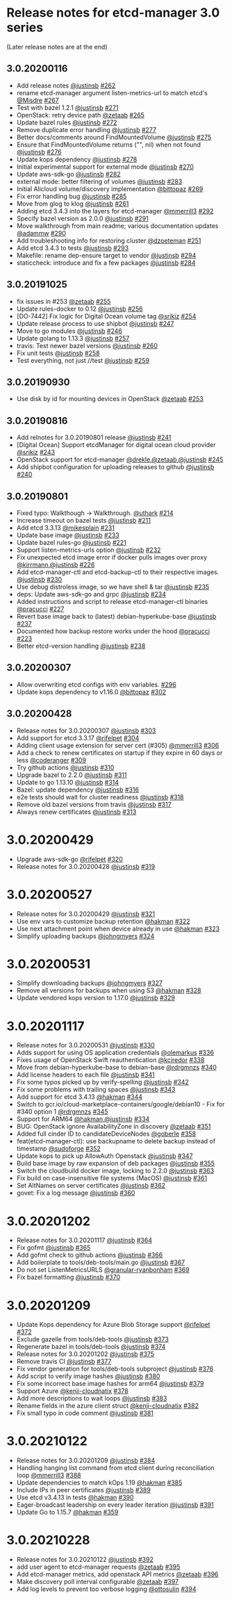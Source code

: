 # Release notes for etcd-manager 3.0 series

(Later release notes are at the end)

## 3.0.20200116

* Add release notes [@justinsb](https://github.com/justinsb) [#262](https://github.com/kopeio/etcd-manager/pull/262)
* rename etcd-manager argument listen-metrics-url to match etcd's [@Misdre](https://github.com/Misdre) [#267](https://github.com/kopeio/etcd-manager/pull/267)
* Test with bazel 1.2.1 [@justinsb](https://github.com/justinsb) [#271](https://github.com/kopeio/etcd-manager/pull/271)
* OpenStack: retry device path [@zetaab](https://github.com/zetaab) [#265](https://github.com/kopeio/etcd-manager/pull/265)
* Update bazel rules [@justinsb](https://github.com/justinsb) [#272](https://github.com/kopeio/etcd-manager/pull/272)
* Remove duplicate error handling [@justinsb](https://github.com/justinsb) [#277](https://github.com/kopeio/etcd-manager/pull/277)
* Better docs/comments around FindMountedVolume [@justinsb](https://github.com/justinsb) [#275](https://github.com/kopeio/etcd-manager/pull/275)
* Ensure that FindMountedVolume returns ("", nil) when not found [@justinsb](https://github.com/justinsb) [#276](https://github.com/kopeio/etcd-manager/pull/276)
* Update kops dependency [@justinsb](https://github.com/justinsb) [#278](https://github.com/kopeio/etcd-manager/pull/278)
* Initial experimental support for external mode [@justinsb](https://github.com/justinsb) [#270](https://github.com/kopeio/etcd-manager/pull/270)
* Update aws-sdk-go [@justinsb](https://github.com/justinsb) [#282](https://github.com/kopeio/etcd-manager/pull/282)
* external mode: better filtering of volumes [@justinsb](https://github.com/justinsb) [#283](https://github.com/kopeio/etcd-manager/pull/283)
* Initial Alicloud volume/discovery implementation [@bittopaz](https://github.com/bittopaz) [#269](https://github.com/kopeio/etcd-manager/pull/269)
* Fix error handling bug [@justinsb](https://github.com/justinsb) [#285](https://github.com/kopeio/etcd-manager/pull/285)
* Move from glog to klog [@justinsb](https://github.com/justinsb) [#261](https://github.com/kopeio/etcd-manager/pull/261)
* Adding etcd 3.4.3 into the layers for etcd-manager [@mmerrill3](https://github.com/mmerrill3) [#292](https://github.com/kopeio/etcd-manager/pull/292)
* Specify bazel version as 2.0.0 [@justinsb](https://github.com/justinsb) [#291](https://github.com/kopeio/etcd-manager/pull/291)
* Move walkthrough from main readme; various documentation updates [@adammw](https://github.com/adammw) [#290](https://github.com/kopeio/etcd-manager/pull/290)
* Add troubleshooting info for restoring cluster [@dzoeteman](https://github.com/dzoeteman) [#251](https://github.com/kopeio/etcd-manager/pull/251)
* Add etcd 3.4.3 to tests [@justinsb](https://github.com/justinsb) [#293](https://github.com/kopeio/etcd-manager/pull/293)
* Makefile: rename dep-ensure target to vendor [@justinsb](https://github.com/justinsb) [#294](https://github.com/kopeio/etcd-manager/pull/294)
* staticcheck: introduce and fix a few packages [@justinsb](https://github.com/justinsb) [#284](https://github.com/kopeio/etcd-manager/pull/284)

## 3.0.20191025

* fix issues in #253 [@zetaab](https://github.com/zetaab) [#255](https://github.com/kopeio/etcd-manager/pull/255)
* Update rules-docker to 0.12 [@justinsb](https://github.com/justinsb) [#256](https://github.com/kopeio/etcd-manager/pull/256)
* [DO-7442] Fix logic for Digital Ocean volume tag [@srikiz](https://github.com/srikiz) [#254](https://github.com/kopeio/etcd-manager/pull/254)
* Update release process to use shipbot [@justinsb](https://github.com/justinsb) [#247](https://github.com/kopeio/etcd-manager/pull/247)
* Move to go modules [@justinsb](https://github.com/justinsb) [#246](https://github.com/kopeio/etcd-manager/pull/246)
* Update golang to 1.13.3 [@justinsb](https://github.com/justinsb) [#257](https://github.com/kopeio/etcd-manager/pull/257)
* travis: Test newer bazel versions [@justinsb](https://github.com/justinsb) [#260](https://github.com/kopeio/etcd-manager/pull/260)
* Fix unit tests [@justinsb](https://github.com/justinsb) [#258](https://github.com/kopeio/etcd-manager/pull/258)
* Test everything, not just //test [@justinsb](https://github.com/justinsb) [#259](https://github.com/kopeio/etcd-manager/pull/259)

## 3.0.20190930

* Use disk by id for mounting devices in OpenStack [@zetaab](https://github.com/zetaab) [#253](https://github.com/kopeio/etcd-manager/pull/253)

## 3.0.20190816

* Add relnotes for 3.0.20190801 release [@justinsb](https://github.com/justinsb) [#241](https://github.com/kopeio/etcd-manager/pull/241)
* [Digital Ocean] Support etcdManager for digital ocean cloud provider [@srikiz](https://github.com/srikiz) [#243](https://github.com/kopeio/etcd-manager/pull/243)
* OpenStack support for etcd-manager [@drekle](https://github.com/drekle),[@zetaab](https://github.com/zetaab),[@justinsb](https://github.com/justinsb) [#245](https://github.com/kopeio/etcd-manager/pull/245)
* Add shipbot configuration for uploading releases to github [@justinsb](https://github.com/justinsb) [#240](https://github.com/kopeio/etcd-manager/pull/240)

## 3.0.20190801

* Fixed typo: Walkthough -> Walkthrough. [@uthark](https://github.com/uthark) [#214](https://github.com/kopeio/etcd-manager/pull/214)
* Increase timeout on bazel tests [@justinsb](https://github.com/justinsb) [#211](https://github.com/kopeio/etcd-manager/pull/211)
* Add etcd 3.3.13 [@mikesplain](https://github.com/mikesplain) [#231](https://github.com/kopeio/etcd-manager/pull/231)
* Update base image [@justinsb](https://github.com/justinsb) [#233](https://github.com/kopeio/etcd-manager/pull/233)
* Update bazel rules-go [@justinsb](https://github.com/justinsb) [#221](https://github.com/kopeio/etcd-manager/pull/221)
* Support listen-metrics-urls option [@justinsb](https://github.com/justinsb) [#232](https://github.com/kopeio/etcd-manager/pull/232)
* Fix unexpected etcd image error if docker pulls images over proxy [@kirrmann](https://github.com/kirrmann),[@justinsb](https://github.com/justinsb) [#226](https://github.com/kopeio/etcd-manager/pull/226)
* Add etcd-manager-ctl and etcd-backup-ctl to their respective images. [@justinsb](https://github.com/justinsb) [#230](https://github.com/kopeio/etcd-manager/pull/230)
* Use debug distroless image, so we have shell & tar [@justinsb](https://github.com/justinsb) [#235](https://github.com/kopeio/etcd-manager/pull/235)
* deps: Update aws-sdk-go and grpc [@justinsb](https://github.com/justinsb) [#234](https://github.com/kopeio/etcd-manager/pull/234)
* Added instructions and script to release etcd-manager-ctl binaries [@pracucci](https://github.com/pracucci) [#227](https://github.com/kopeio/etcd-manager/pull/227)
* Revert base image back to (latest) debian-hyperkube-base [@justinsb](https://github.com/justinsb) [#237](https://github.com/kopeio/etcd-manager/pull/237)
* Documented how backup restore works under the hood [@pracucci](https://github.com/pracucci) [#223](https://github.com/kopeio/etcd-manager/pull/223)
* Better etcd-version handling [@justinsb](https://github.com/justinsb) [#238](https://github.com/kopeio/etcd-manager/pull/238)

## 3.0.20200307

* Allow overwriting etcd configs with env variables.  [#296](https://github.com/kopeio/etcd-manager/pull/296)
* Update kops dependency to v1.16.0 [@bittopaz](https://github.com/bittopaz) [#302](https://github.com/kopeio/etcd-manager/pull/302)

## 3.0.20200428

* Release notes for 3.0.20200307 [@justinsb](https://github.com/justinsb) [#303](https://github.com/kopeio/etcd-manager/pull/303)
* Add support for etcd 3.3.17 [@rifelpet](https://github.com/rifelpet) [#304](https://github.com/kopeio/etcd-manager/pull/304)
* Adding client usage extension for server cert (#305) [@mmerrill3](https://github.com/mmerrill3) [#306](https://github.com/kopeio/etcd-manager/pull/306)
* Add a check to renew certificates on startup if they expire in 60 days or less [@coderanger](https://github.com/coderanger) [#309](https://github.com/kopeio/etcd-manager/pull/309)
* Try github actions [@justinsb](https://github.com/justinsb) [#310](https://github.com/kopeio/etcd-manager/pull/310)
* Upgrade bazel to 2.2.0 [@justinsb](https://github.com/justinsb) [#311](https://github.com/kopeio/etcd-manager/pull/311)
* Update to go 1.13.10 [@justinsb](https://github.com/justinsb) [#314](https://github.com/kopeio/etcd-manager/pull/314)
* Bazel: update dependency [@justinsb](https://github.com/justinsb) [#316](https://github.com/kopeio/etcd-manager/pull/316)
* e2e tests should wait for cluster readiness [@justinsb](https://github.com/justinsb) [#318](https://github.com/kopeio/etcd-manager/pull/318)
* Remove old bazel versions from travis [@justinsb](https://github.com/justinsb) [#317](https://github.com/kopeio/etcd-manager/pull/317)
* Always renew certificates [@justinsb](https://github.com/justinsb) [#313](https://github.com/kopeio/etcd-manager/pull/313)

# 3.0.20200429

* Upgrade aws-sdk-go [@rifelpet](https://github.com/rifelpet) [#320](https://github.com/kopeio/etcd-manager/pull/320)
* Release notes for 3.0.20200428 [@justinsb](https://github.com/justinsb) [#319](https://github.com/kopeio/etcd-manager/pull/319)

# 3.0.20200527

* Release notes for 3.0.20200429 [@justinsb](https://github.com/justinsb) [#321](https://github.com/kopeio/etcd-manager/pull/321)
* Use env vars to customize backup retention [@hakman](https://github.com/hakman) [#322](https://github.com/kopeio/etcd-manager/pull/322)
* Use next attachment point when device already in use [@hakman](https://github.com/hakman) [#323](https://github.com/kopeio/etcd-manager/pull/323)
* Simplify uploading backups [@johngmyers](https://github.com/johngmyers) [#324](https://github.com/kopeio/etcd-manager/pull/324)

# 3.0.20200531

* Simplify downloading backups [@johngmyers](https://github.com/johngmyers) [#327](https://github.com/kopeio/etcd-manager/pull/327)
* Remove all versions for backups when using S3 [@hakman](https://github.com/hakman) [#328](https://github.com/kopeio/etcd-manager/pull/328)
* Update vendored kops version to 1.17.0 [@justinsb](https://github.com/justinsb) [#329](https://github.com/kopeio/etcd-manager/pull/329)

# 3.0.20201117

* Release notes for 3.0.20200531 [@justinsb](https://github.com/justinsb) [#330](https://github.com/kopeio/etcd-manager/pull/330)
* Adds support for using OS application credentials [@olemarkus](https://github.com/olemarkus) [#336](https://github.com/kopeio/etcd-manager/pull/336)
* Fixes usage of OpenStack Swift reauthentication [@kciredor](https://github.com/kciredor) [#338](https://github.com/kopeio/etcd-manager/pull/338)
* Move from debian-hyperkube-base to debian-base [@rdrgmnzs](https://github.com/rdrgmnzs) [#340](https://github.com/kopeio/etcd-manager/pull/340)
* Add license headers to each file [@justinsb](https://github.com/justinsb) [#341](https://github.com/kopeio/etcd-manager/pull/341)
* Fix some typos picked up by verify-spelling [@justinsb](https://github.com/justinsb) [#342](https://github.com/kopeio/etcd-manager/pull/342)
* Fix some problems with trailing spaces [@justinsb](https://github.com/justinsb) [#343](https://github.com/kopeio/etcd-manager/pull/343)
* Add support for etcd 3.4.13 [@hakman](https://github.com/hakman) [#344](https://github.com/kopeio/etcd-manager/pull/344)
* Switch to gcr.io/cloud-marketplace-containers/google/debian10 - Fix for #340 option 1 [@rdrgmnzs](https://github.com/rdrgmnzs) [#345](https://github.com/kopeio/etcd-manager/pull/345)
* Support for ARM64 [@hakman](https://github.com/hakman),[@justinsb](https://github.com/justinsb) [#334](https://github.com/kopeio/etcd-manager/pull/334)
* BUG: OpenStack ignore AvailabilityZone in discovery [@zetaab](https://github.com/zetaab) [#351](https://github.com/kopeio/etcd-manager/pull/351)
* Added full cinder ID to candidateDeviceNodes [@goberle](https://github.com/goberle) [#358](https://github.com/kopeio/etcd-manager/pull/358)
* feat(etcd-manager-ctl): use backupname to delete backup instead of timestamp [@sudoforge](https://github.com/sudoforge) [#352](https://github.com/kopeio/etcd-manager/pull/352)
* Update kops to pick up AllowAuth Openstack [@justinsb](https://github.com/justinsb) [#347](https://github.com/kopeio/etcd-manager/pull/347)
* Build base image by raw expansion of deb packages [@justinsb](https://github.com/justinsb) [#355](https://github.com/kopeio/etcd-manager/pull/355)
* Switch the cloudbuild docker image, locking to 2.2.0 [@justinsb](https://github.com/justinsb) [#363](https://github.com/kopeio/etcd-manager/pull/363)
* Fix build on case-insensitive file systems (MacOS) [@justinsb](https://github.com/justinsb) [#361](https://github.com/kopeio/etcd-manager/pull/361)
* Set AltNames on server certificates [@justinsb](https://github.com/justinsb) [#362](https://github.com/kopeio/etcd-manager/pull/362)
* govet: Fix a log message [@justinsb](https://github.com/justinsb) [#360](https://github.com/kopeio/etcd-manager/pull/360)

# 3.0.20201202

* Release notes for 3.0.20201117 [@justinsb](https://github.com/justinsb) [#364](https://github.com/kopeio/etcd-manager/pull/364)
* Fix gofmt [@justinsb](https://github.com/justinsb) [#365](https://github.com/kopeio/etcd-manager/pull/365)
* Add gofmt check to github actions [@justinsb](https://github.com/justinsb) [#366](https://github.com/kopeio/etcd-manager/pull/366)
* Add boilerplate to tools/deb-tools/main.go [@justinsb](https://github.com/justinsb) [#367](https://github.com/kopeio/etcd-manager/pull/367)
* Do not set ListenMetricsURLS [@granular-ryanbonham](https://github.com/granular-ryanbonham) [#369](https://github.com/kopeio/etcd-manager/pull/369)
* Fix bazel formatting [@justinsb](https://github.com/justinsb) [#370](https://github.com/kopeio/etcd-manager/pull/370)

# 3.0.20201209

* Update Kops dependency for Azure Blob Storage support [@rifelpet](https://github.com/rifelpet) [#372](https://github.com/kopeio/etcd-manager/pull/372)
* Exclude gazelle from tools/deb-tools [@justinsb](https://github.com/justinsb) [#373](https://github.com/kopeio/etcd-manager/pull/373)
* Regenerate bazel in tools/deb-tools [@justinsb](https://github.com/justinsb) [#374](https://github.com/kopeio/etcd-manager/pull/374)
* Release notes for 3.0.20201202 [@justinsb](https://github.com/justinsb) [#375](https://github.com/kopeio/etcd-manager/pull/375)
* Remove travis CI [@justinsb](https://github.com/justinsb) [#377](https://github.com/kopeio/etcd-manager/pull/377)
* Fix vendor generation for tools/deb-tools subproject [@justinsb](https://github.com/justinsb) [#376](https://github.com/kopeio/etcd-manager/pull/376)
* Add script to verify image hashes [@justinsb](https://github.com/justinsb) [#380](https://github.com/kopeio/etcd-manager/pull/380)
* Fix some incorrect base image hashes for arm64 [@justinsb](https://github.com/justinsb) [#379](https://github.com/kopeio/etcd-manager/pull/379)
* Support Azure [@kenji-cloudnatix](https://github.com/kenji-cloudnatix) [#378](https://github.com/kopeio/etcd-manager/pull/378)
* Add more descriptions to wait loops [@justinsb](https://github.com/justinsb) [#383](https://github.com/kopeio/etcd-manager/pull/383)
* Rename fields in the azure client struct [@kenji-cloudnatix](https://github.com/kenji-cloudnatix) [#382](https://github.com/kopeio/etcd-manager/pull/382)
* Fix small typo in code comment [@justinsb](https://github.com/justinsb) [#381](https://github.com/kopeio/etcd-manager/pull/381)

# 3.0.20210122

* Release notes for 3.0.20201209 [@justinsb](https://github.com/justinsb) [#384](https://github.com/kopeio/etcd-manager/pull/384)
* Handling hanging list command from etcd client during reconciliation loop [@mmerrill3](https://github.com/mmerrill3) [#388](https://github.com/kopeio/etcd-manager/pull/388)
* Update dependencies to match kOps 1.19 [@hakman](https://github.com/hakman) [#385](https://github.com/kopeio/etcd-manager/pull/385)
* Include IPs in peer certificates [@justinsb](https://github.com/justinsb) [#389](https://github.com/kopeio/etcd-manager/pull/389)
* Use etcd v3.4.13 in tests [@hakman](https://github.com/hakman) [#390](https://github.com/kopeio/etcd-manager/pull/390)
* Eager-broadcast leadership on every leader iteration [@justinsb](https://github.com/justinsb) [#391](https://github.com/kopeio/etcd-manager/pull/391)
* Update Go to 1.15.7 [@hakman](https://github.com/hakman) [#359](https://github.com/kopeio/etcd-manager/pull/359)

# 3.0.20210228

* Release notes for 3.0.20210122 [@justinsb](https://github.com/justinsb) [#392](https://github.com/kopeio/etcd-manager/pull/392)
* add user agent to etcd-manager requests [@zetaab](https://github.com/zetaab) [#395](https://github.com/kopeio/etcd-manager/pull/395)
* Add etcd-manager metrics, add openstack API metrics [@zetaab](https://github.com/zetaab) [#396](https://github.com/kopeio/etcd-manager/pull/396)
* Make discovery poll interval configurable [@zetaab](https://github.com/zetaab) [#397](https://github.com/kopeio/etcd-manager/pull/397)
* Add log levels to prevent too verbose logging [@ottosulin](https://github.com/ottosulin) [#394](https://github.com/kopeio/etcd-manager/pull/394)
